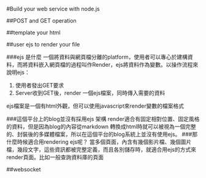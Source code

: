 #Build your web service with node.js

##POST and GET operation

##template your html

##user ejs to render your file

###ejs 是什麼
一個將資料與網頁檔分離的platform，使用者可以專心於建構資料，而將資料嵌入網頁檔的過程叫作Render，ejs將資料作為變數。以操作流程來說明ejs：

1. 使用者發出GET要求
2. Server收到GET後，render 一個ejs檔案，同時傳入需要的資料

ejs檔案是一個有html外觀，但可以使用javascript來render變數的檔案格式

###這個平台上的blog並沒有採用ejs 架構
render適合有固定相對位置、固定風格的資料，但是因為blog的內容從markdown 轉換成html時就可以被視為一個完整的、封裝後的多媒體檔案，所以在這個平台的blog系統上並沒有使用ejs。
###那什麼時候適合用rendering ejs呢？
當多個頁面，內含有幾個影片檔、幾個圖片檔，幾段文字，這些資訊都被完整定義，而且各別儲存時，就適合用ejs的方式來render頁面。比如一般查詢資料庫的頁面

##websocket